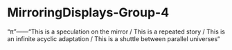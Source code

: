 # MirroringDisplays-Group-4
“π”——“This is a speculation on the mirror / This is a repeated story / This is an infinite acyclic adaptation / This is a shuttle between parallel universes“

